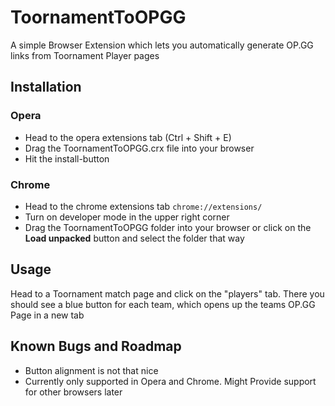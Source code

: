 # ToornamentToOPGG
A simple Browser Extension which lets you automatically generate OP.GG links from Toornament Player pages

## Installation
### Opera 
- Head to the opera extensions tab (Ctrl + Shift + E)
- Drag the ToornamentToOPGG.crx file into your browser
- Hit the install-button

### Chrome
- Head to the chrome extensions tab ```chrome://extensions/```
- Turn on developer mode in the upper right corner
- Drag the ToornamentToOPGG folder into your browser or click on the **Load unpacked** button and select the folder that way

## Usage

Head to a Toornament match page and click on the "players" tab. There you should see a blue button for each team, which opens up the teams OP.GG Page in a new tab

## Known Bugs and Roadmap

- Button alignment is not that nice
- Currently only supported in Opera and Chrome. Might Provide support for other browsers later
